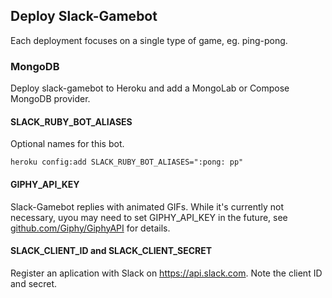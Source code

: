 ## Deploy Slack-Gamebot

Each deployment focuses on a single type of game, eg. ping-pong.

### MongoDB

Deploy slack-gamebot to Heroku and add a MongoLab or Compose MongoDB provider.

#### SLACK_RUBY_BOT_ALIASES

Optional names for this bot.

```
heroku config:add SLACK_RUBY_BOT_ALIASES=":pong: pp"
```

#### GIPHY_API_KEY

Slack-Gamebot replies with animated GIFs. While it's currently not necessary, uyou may need to set GIPHY_API_KEY in the future, see [github.com/Giphy/GiphyAPI](https://github.com/Giphy/GiphyAPI) for details.

#### SLACK_CLIENT_ID and SLACK_CLIENT_SECRET

Register an aplication with Slack on https://api.slack.com. Note the client ID and secret.

